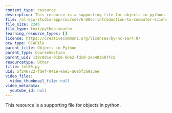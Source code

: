 ```yaml
---
content_type: resource
description: This resource is a supporting file for objects in python.
file: /ol-ocw-studio-app/courses/6-00sc-introduction-to-computer-science-and-programming-spring-2011/5f240722fdef041eeae5a6ebf3a9a3ee_lec05.py
file_size: 2245
file_type: text/python-source
learning_resource_types: []
license: https://creativecommons.org/licenses/by-nc-sa/4.0/
ocw_type: OCWFile
parent_title: Objects in Python
parent_type: CourseSection
parent_uid: 138c881e-91b6-6b62-fdc8-2ea403e07fc5
resourcetype: Other
title: lec05.py
uid: 5f240722-fdef-041e-eae5-a6ebf3a9a3ee
video_files:
  video_thumbnail_file: null
video_metadata:
  youtube_id: null
---
```

This resource is a supporting file for objects in python.